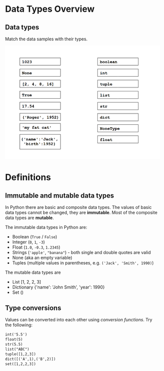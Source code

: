 
# Data Types Overview

## Data types

Match the data samples with their types.

![datatype exercise](datatypes.png)

# Definitions

## Immutable and mutable data types

In Python there are basic and composite data types. The values of basic data types cannot be changed, they are **immutable**. Most of the composite data types are **mutable**.

The immutable data types in Python are:

* Boolean (`True` / `False`)
* Integer (`0`, `1`, `-3`)
* Float (`1.0`, `-0.3`, `1.2345`)
* Strings (`'apple'`, `"banana"`) - both single and double quotes are valid
* None (aka an empty variable)
* Tuples (multiple values in parentheses, e.g. `('Jack', 'Smith', 1990)`)

The mutable data types are

* List [1, 2, 2, 3]
* Dictionary {'name': 'John Smith', 'year': 1990}
* Set ()

## Type conversions

Values can be converted into each other using *conversion functions*. Try the following:

    int('5.5')
    float(5)
    str(5.5)
    list("ABC")
    tuple([1,2,3])
    dict([('A',1),('B',2)])
    set([1,2,2,3])
